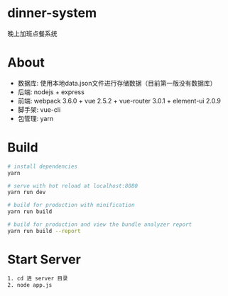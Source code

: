 # dinner-system
晚上加班点餐系统

# About
*   数据库: 使用本地data.json文件进行存储数据（目前第一版没有数据库）
*   后端: nodejs + express
*   前端: webpack 3.6.0 + vue 2.5.2 + vue-router 3.0.1 + element-ui 2.0.9
*   脚手架: vue-cli
*   包管理: yarn

# Build
``` bash
# install dependencies
yarn

# serve with hot reload at localhost:8080
yarn run dev

# build for production with minification
yarn run build

# build for production and view the bundle analyzer report
yarn run build --report
```

# Start Server
``` bash
1. cd 进 server 目录
2. node app.js
```
